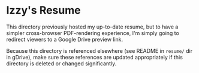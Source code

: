 # Izzy's Resume

This directory previously hosted my up-to-date resume, but to have a simpler cross-browser PDF-rendering experience, I'm simply going to redirect viewers to a Google Drive preview link.

Because this directory is referenced elsewhere (see README in `resume/` dir in gDrive), make sure these references are updated appropriately if this directory is deleted or changed significantly.